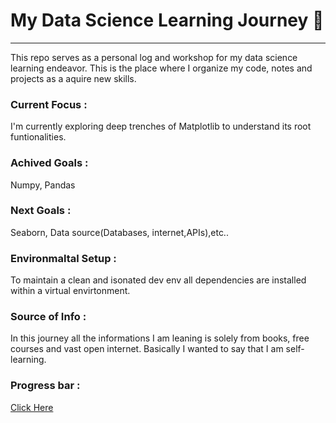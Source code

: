 # My Data Science Learning Journey 🤗
---
This repo serves as a personal log and workshop for my data science learning endeavor. This is the place where I organize my code, notes and projects as a aquire new skills.

### Current Focus :
I'm currently exploring deep trenches of Matplotlib to understand its root funtionalities.

### Achived Goals :
Numpy, Pandas

### Next Goals :
Seaborn, Data source(Databases, internet,APIs),etc..

### Environmaltal Setup :
To maintain a clean and isonated dev env all dependencies are installed within a virtual envirtonment.

### Source of Info :
In this journey all the informations I am leaning is solely from books, free courses and vast open internet. Basically I wanted to say that I am self-learning.

### Progress bar :
<a href="https://roadmap.sh/machine-learning">Click Here</a>

